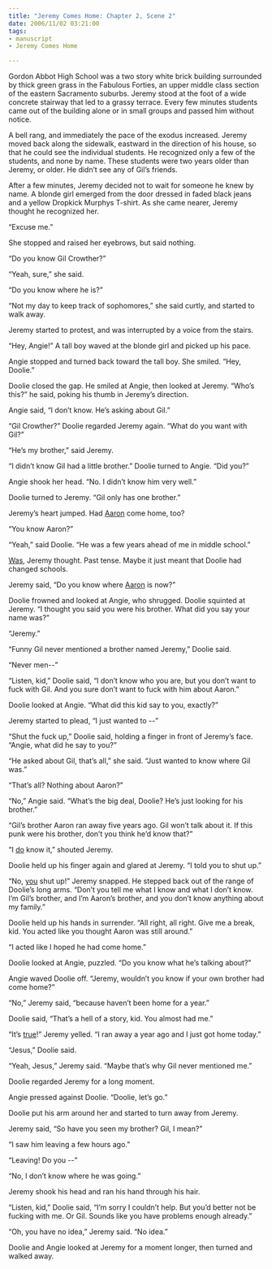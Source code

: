 ```yaml
--- 
title: "Jeremy Comes Home: Chapter 2, Scene 2"
date: 2006/11/02 03:21:00
tags: 
- manuscript
- Jeremy Comes Home

---
```


Gordon Abbot High School was a two story white brick building surrounded by thick green grass in the Fabulous Forties, an upper middle class section of the eastern Sacramento suburbs.  Jeremy stood at the foot of a wide concrete stairway that led to a grassy terrace.  Every few minutes students came out of the building alone or in small groups and passed him without notice.

A bell rang, and immediately the pace of the exodus increased.  Jeremy moved back along the sidewalk, eastward in the direction of his house, so that he could see the individual students.  He recognized only a few of the students, and none by name.  These students were two years older than Jeremy, or older.  He didn’t see any of Gil’s friends.

After a few minutes, Jeremy decided not to wait for someone he knew by name.  A blonde girl emerged from the door dressed in faded black jeans and a yellow Dropkick Murphys T-shirt.  As she came nearer, Jeremy thought he recognized her.

“Excuse me.”

She stopped and raised her eyebrows, but said nothing.

“Do you know Gil Crowther?”

“Yeah, sure,” she said.

“Do you know where he is?”

“Not my day to keep track of sophomores,” she said curtly, and started to walk away.

Jeremy started to protest, and was interrupted by a voice from the stairs.

“Hey, Angie!”  A tall boy waved at the blonde girl and picked up his pace.

Angie stopped and turned back toward the tall boy.  She smiled.  “Hey, Doolie.”

Doolie closed the gap.  He smiled at Angie, then looked at Jeremy.  “Who’s this?” he said, poking his thumb in Jeremy’s direction.

Angie said, “I don’t know.  He’s asking about Gil.”

“Gil Crowther?”  Doolie regarded Jeremy again.  “What do you want with Gil?”

“He’s my brother,” said Jeremy.

“I didn’t know Gil had a little brother.”  Doolie turned to Angie.  “Did you?”

Angie shook her head.  “No.  I didn’t know him very well.”

Doolie turned to Jeremy.  “Gil only has one brother.”

Jeremy’s heart jumped.  Had <u>Aaron</u> come home, too?

“You know Aaron?”

“Yeah,” said Doolie.  “He was a few years ahead of me in middle school.”

<u>Was</u>, Jeremy thought.  Past tense.  Maybe it just meant that Doolie had changed schools.

Jeremy said, “Do you know where <u>Aaron</u> is now?”

Doolie frowned and looked at Angie, who shrugged.  Doolie squinted at Jeremy.  “I thought you said you were his brother.  What did you say your name was?”

“Jeremy.”

“Funny Gil never mentioned a brother named Jeremy,” Doolie said.

“Never men--”

“Listen, kid,” Doolie said, “I don’t know who you are, but you don’t want to fuck with Gil.  And you sure don’t want to fuck with him about Aaron.”

Doolie looked at Angie.  “What did this kid say to you, exactly?”

Jeremy started to plead, “I just wanted to --”

“Shut the fuck up,” Doolie said, holding a finger in front of Jeremy’s face.  “Angie, what did he say to you?”

“He asked about Gil, that’s all,” she said.  “Just wanted to know where Gil was.”

“That’s all?  Nothing about Aaron?”

“No,” Angie said.  “What’s the big deal, Doolie?  He’s just looking for his brother.”

“Gil’s brother Aaron ran away five years ago.  Gil won’t talk about it.  If this punk were his brother, don’t you think he’d know that?”

“I <u>do</u> know it,” shouted Jeremy.

Doolie held up his finger again and glared at Jeremy.  “I told you to shut up.”

“No, <u>you</u> shut up!” Jeremy snapped.  He stepped back out of the range of Doolie’s long arms.  “Don’t  you tell me what I know and what I don’t know.  I’m Gil’s brother, and I’m Aaron’s brother, and you don’t know anything about my family.”

Doolie held up his hands in surrender.  “All right, all right.  Give me a break, kid.  You acted like you thought Aaron was still around.”

“I acted like I hoped he had come home.”

Doolie looked at Angie, puzzled.  “Do you know what he’s talking about?”

Angie waved Doolie off.  “Jeremy, wouldn’t you know if your own brother had come home?”

“No,” Jeremy said, “because haven’t been home for a year.”

Doolie said, “That’s a hell of a story, kid.  You almost had me.”

“It’s <u>true</u>!” Jeremy yelled.  “I ran away a year ago and I just got home today.”

“Jesus,” Doolie said.

“Yeah, Jesus,” Jeremy said.  “Maybe that’s why Gil never mentioned me.”

Doolie regarded Jeremy for a long moment.

Angie pressed against Doolie.  “Doolie, let’s go.”

Doolie put his arm around her and started to turn away from Jeremy.

Jeremy said, “So have you seen my brother?  Gil, I mean?”

“I saw him leaving a few hours ago.”

“Leaving!  Do you --”

“No, I don’t know where he was going.”

Jeremy shook his head and ran his hand through his hair.

“Listen, kid,” Doolie said, “I’m sorry I couldn’t help.  But you’d better not be fucking with me.  Or Gil.  Sounds like you have problems enough already.”

“Oh, you have no idea,” Jeremy said.  “No idea.”

Doolie and Angie looked at Jeremy for a moment longer, then turned and walked away.
